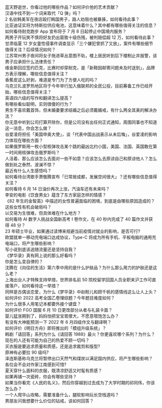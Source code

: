 蓝天野逝世，你看过他的哪些作品？如何评价他的艺术贡献？  
汉语中找不到一个词来取代「Q 弹」吗？  
2 名驻韩美军在夜店殴打韩国男子，路人劝阻也被暴揍，如何看待此事？  
比亚迪证实将为特斯拉供应电池，这意味着什么？其中都有哪些值得关注的信息？  
如何看待耐克跑步 App 宣布将于 7 月 8 日起停止中国境内服务？  
两男子开玩笑不慎将好友扔出窗致十级伤残，被判赔偿超 12 万，如何看待此事？  
甘肃临夏 12 岁女童性侵事件调查显示「三个嫌犯曾抓了又放」，案件有哪些细节值得关注？后续情况如何？  
江苏常州男子夜间将女子拖进草丛意图不轨，楼上居民听到后下楼制止并报警，该男子应承担什么法律责任？  
维金斯回应签约匹克，比赛时却穿耐克，是「新鞋因邮寄问题未及时送到」，品牌方表示理解，哪些信息值得关注？  
香蕉皮这么好剥，难道是专门为了方便人吃的吗？  
乌克兰扎波罗热地区将于今年举行加入俄联邦的全民公投，目前筹备工作已经开始，哪些信息值得关注？  
英语四六级的写作和翻译怎么提高？  
有哪些看似聪明，实则很傻的行为？  
男生不喜欢戴首饰，但未婚妻要求结婚之后必须戴婚戒，有什么两全其美的解决办法？  
你无意中听到公司打算开除你，但是公司没有出任何正式通知，周围同事也不知道这一消息，你会怎么做？  
谷爱凌将担任「美国申奥大使」，谈「代表中国出战表示从未后悔」，谷爱凌的影响力体现在哪些方面？  
如果俄罗斯用一枚小型核弹攻击某个跳的最凶北约小国，美国、法国、英国敢在第一时间用核弹攻击俄罗斯吗？  
人活着、那么应该怎么去面对一些不如意？应该怎么去原谅自己和原谅他人？怎么做到处之泰然、波澜不惊？  
最近有什么人生感悟吗？  
如何看待台湾歌手萧敬腾宣布「已常居成都，发展空间很大」？还有哪些信息值得关注？  
如何看待 6 月 14 日油价再次上涨，汽油车还有未来吗？  
李安的电影《饮食男女》蕴含了东方家庭怎样的情感？  
《82 年生的金智英》中描述的女性普遍面临的困境，到底是由哪些原因造成的？这些女性有机会破局吗？  
以交易为生很难，但具体难在什么地方？  
如何看待 AI 数字人挑战全国新高考 Ⅰ 卷作文，在 40 秒内完成了 40 篇作文并获得 48 分？  
23 年硕士毕业，如果通过读博来规避当前疫情对就业的影响，是否可行?  
欧盟就单一移动充电端口达成协议，Type-C 将成为所有手机、平板电脑的通用充电端口，将产生哪些影响？  
写小说到底该追随流量还是坚持自我？  
《梦华录》真有网上说的那么好看吗？  
你是怎么变自律的？  
沈腾在《向往的生活》第六季中用的是什么护肤品？为什么那么用力的护肤还是这么老？  
上海出台人才特殊支持举措，世界排名前 50 院校留学回国人员全职来沪工作可直接落户，如何看待这一举措？  
同样是古偶谈恋爱，为什么《梦华录》中赵盼儿和顾千帆的感情线这么让人上头？  
如何评价 2022 高考全国乙卷理综题？今年题目难度如何？  
为什么很多人用笔记本都要外接个键盘？  
如何评价 FGO 国服 6 月 10 日更改部分从者与礼装卡面？  
婴儿猛涨期到了，妈妈怕把宝宝胃撑大，不愿意喂饱怎么办？  
有没有大神能预测一下 2022 年 6 月四级作文与翻译啊？  
如何评价《明日方舟》即将推出的「模组升级系统」？  
韩剧「请回答」系列为什么《请回答 1988》最火？你更喜欢哪个系列？为什么？  
现在的人还有可能为自己的热爱不顾一切吗？  
买衣服是要追求质量和质感，还是追求裁剪和版型?  
原神有必要拉 90 级吗?  
泽连斯基称乌克兰将暂停出口天然气和煤炭以满足国内供应，将产生哪些影响？  
各位会不会对作家江南感到可惜?  
夏天穿什么面料的衣服，既清凉舒适又时髦有质感？  
如果再铺一次瓷砖，你会有哪些坚持？  
如果当你看完《人民的名义》，然后你穿越到过去成为了大学时期的祁同伟，你该怎么办？  
一个人爬华山攻略，需要准备什么，腿软影响玩长空栈道吗？  
男朋友问我想要什么价位的钻戒，该如何回答？  

